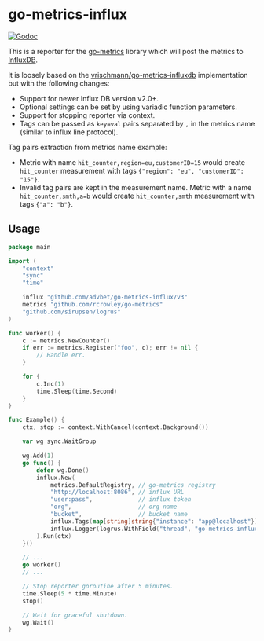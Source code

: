go-metrics-influx
=================

[![Godoc](http://img.shields.io/badge/godoc-reference-blue.svg?style=flat)](https://godoc.org/github.com/advbet/go-metrics-influx)

This is a reporter for the [go-metrics](https://github.com/rcrowley/go-metrics)
library which will post the metrics to [InfluxDB](https://influxdb.com/).

It is loosely based on the
[vrischmann/go-metrics-influxdb](https://github.com/vrischmann/go-metrics-influxdb)
implementation but with the following changes:

- Support for newer Influx DB version v2.0+.
- Optional settings can be set by using variadic function parameters.
- Support for stopping reporter via context.
- Tags can be passed as `key=val` pairs separated by `,` in the metrics name
  (similar to influx line protocol).

Tag pairs extraction from metrics name example:

- Metric with name `hit_counter,region=eu,customerID=15` would create
  `hit_counter` measurement with tags `{"region": "eu", "customerID": "15"}`.
- Invalid tag pairs are kept in the measurement name. Metric with a name
  `hit_counter,smth,a=b` would create `hit_counter,smth` measurement with tags
  `{"a": "b"}`.

Usage
-----

```go
package main

import (
	"context"
	"sync"
	"time"

	influx "github.com/advbet/go-metrics-influx/v3"
	metrics "github.com/rcrowley/go-metrics"
	"github.com/sirupsen/logrus"
)

func worker() {
	c := metrics.NewCounter()
	if err := metrics.Register("foo", c); err != nil {
		// Handle err.
	}

	for {
		c.Inc(1)
		time.Sleep(time.Second)
	}
}

func Example() {
	ctx, stop := context.WithCancel(context.Background())

	var wg sync.WaitGroup

	wg.Add(1)
	go func() {
		defer wg.Done()
		influx.New(
			metrics.DefaultRegistry, // go-metrics registry
			"http://localhost:8086", // influx URL
			"user:pass",             // influx token
			"org",                   // org name
			"bucket",                // bucket name
			influx.Tags(map[string]string{"instance": "app@localhost"}),
			influx.Logger(logrus.WithField("thread", "go-metrics-influx")),
		).Run(ctx)
	}()

	// ...
	go worker()
	// ...

	// Stop reporter goroutine after 5 minutes.
	time.Sleep(5 * time.Minute)
	stop()

	// Wait for graceful shutdown.
	wg.Wait()
}
```
